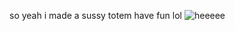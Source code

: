 so
yeah
i made
a sussy totem
have fun
lol
![heeeee](https://github.com/user-attachments/assets/b5874364-14af-41a7-b107-191abe65282f)
